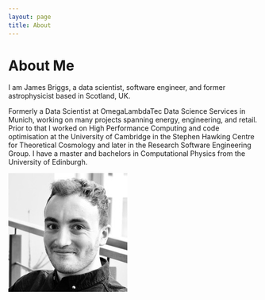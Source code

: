 ```yaml
---
layout: page 
title: About
---
```


<div class="well">

# About Me

<div class="row">

<div class="col-md-8">

I am James Briggs, a data scientist, software engineer, and former astrophysicist based in Scotland, UK. 

Formerly a Data Scientist at OmegaLambdaTec Data Science Services in Munich, working on many projects spanning energy, engineering, and retail. Prior to that I worked on High Performance Computing and code optimisation at the University of Cambridge in the Stephen Hawking Centre for Theoretical Cosmology and later in the Research Software Engineering Group. I have a master and bachelors in Computational Physics from the University of Edinburgh. 

</div>

<div class="col-md-4">

![me](/images/about/me.jpg)

</div>
</div>
</div>
